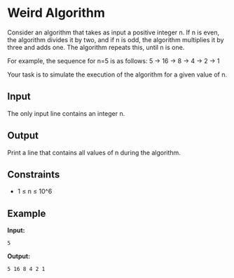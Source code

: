 # Weird Algorithm

Consider an algorithm that takes as input a positive integer n. If n is even, the algorithm divides it by two, and if n is odd, the algorithm multiplies it by three and adds one. The algorithm repeats this, until n is one.

For example, the sequence for n=5 is as follows:
5 → 16 → 8 → 4 → 2 → 1

Your task is to simulate the execution of the algorithm for a given value of n.

## Input

The only input line contains an integer n.

## Output

Print a line that contains all values of n during the algorithm.

## Constraints

- 1 ≤ n ≤ 10^6

## Example

**Input:**
```
5
```

**Output:**
```
5 16 8 4 2 1
```